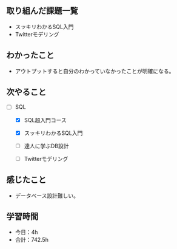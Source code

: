 ## 取り組んだ課題一覧

- スッキリわかるSQL入門
- Twitterモデリング

## わかったこと
- アウトプットすると自分のわかっていなかったことが明確になる。

## 次やること

- [ ] SQL
    - [x] SQL超入門コース
    - [x] スッキリわかるSQL入門
    - [ ] 達人に学ぶDB設計
    - [ ] Twitterモデリング


## 感じたこと
- データベース設計難しい。

## 学習時間

- 今日：4h
- 合計：742.5h
